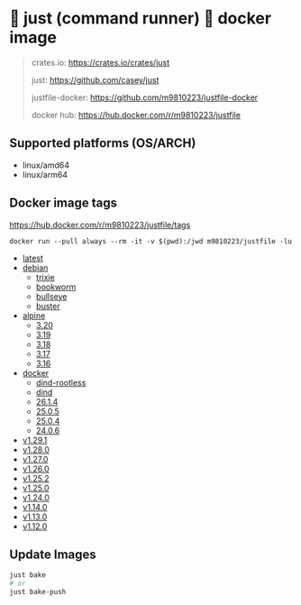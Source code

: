 # 🤖 just (command runner) 🐳 docker image

> crates.io: <https://crates.io/crates/just>
>
> just: <https://github.com/casey/just>
>
> justfile-docker: <https://github.com/m9810223/justfile-docker>
>
> docker hub: <https://hub.docker.com/r/m9810223/justfile>

## Supported platforms (OS/ARCH)

- linux/amd64
- linux/arm64

## Docker image tags

<https://hub.docker.com/r/m9810223/justfile/tags>

```shell
docker run --pull always --rm -it -v $(pwd):/jwd m9810223/justfile -lu
```

- [latest](https://hub.docker.com/r/m9810223/justfile/tags?page=1&name=latest)
- [debian](https://hub.docker.com/r/m9810223/justfile/tags?page=1&name=debian)
    - [trixie](https://hub.docker.com/r/m9810223/justfile/tags?page=1&name=debian-trixie)
    - [bookworm](https://hub.docker.com/r/m9810223/justfile/tags?page=1&name=debian-bookworm)
    - [bullseye](https://hub.docker.com/r/m9810223/justfile/tags?page=1&name=debian-bullseye)
    - [buster](https://hub.docker.com/r/m9810223/justfile/tags?page=1&name=debian-buster)
- [alpine](https://hub.docker.com/r/m9810223/justfile/tags?page=1&name=alpine)
    - [3.20](https://hub.docker.com/r/m9810223/justfile/tags?page=1&name=alpine-3.20)
    - [3.19](https://hub.docker.com/r/m9810223/justfile/tags?page=1&name=alpine-3.19)
    - [3.18](https://hub.docker.com/r/m9810223/justfile/tags?page=1&name=alpine-3.18)
    - [3.17](https://hub.docker.com/r/m9810223/justfile/tags?page=1&name=alpine-3.17)
    - [3.16](https://hub.docker.com/r/m9810223/justfile/tags?page=1&name=alpine-3.16)
- [docker](https://hub.docker.com/r/m9810223/justfile/tags?page=1&name=docker)
    - [dind-rootless](https://hub.docker.com/r/m9810223/justfile/tags?page=1&name=docker-dind-rootless)
    - [dind](https://hub.docker.com/r/m9810223/justfile/tags?page=1&name=docker-dind)
    - [26.1.4](https://hub.docker.com/r/m9810223/justfile/tags?page=1&name=docker-26.1.4)
    - [25.0.5](https://hub.docker.com/r/m9810223/justfile/tags?page=1&name=docker-25.0.5)
    - [25.0.4](https://hub.docker.com/r/m9810223/justfile/tags?page=1&name=docker-25.0.4)
    - [24.0.6](https://hub.docker.com/r/m9810223/justfile/tags?page=1&name=docker-24.0.6)
- [v1.29.1](https://hub.docker.com/r/m9810223/justfile/tags?page=1&name=v1.29.1)
- [v1.28.0](https://hub.docker.com/r/m9810223/justfile/tags?page=1&name=v1.28.0)
- [v1.27.0](https://hub.docker.com/r/m9810223/justfile/tags?page=1&name=v1.27.0)
- [v1.26.0](https://hub.docker.com/r/m9810223/justfile/tags?page=1&name=v1.26.0)
- [v1.25.2](https://hub.docker.com/r/m9810223/justfile/tags?page=1&name=v1.25.2)
- [v1.25.0](https://hub.docker.com/r/m9810223/justfile/tags?page=1&name=v1.25.0)
- [v1.24.0](https://hub.docker.com/r/m9810223/justfile/tags?page=1&name=v1.24.0)
- [v1.14.0](https://hub.docker.com/r/m9810223/justfile/tags?page=1&name=v1.14.0)
- [v1.13.0](https://hub.docker.com/r/m9810223/justfile/tags?page=1&name=v1.13.0)
- [v1.12.0](https://hub.docker.com/r/m9810223/justfile/tags?page=1&name=v1.12.0)

## Update Images

```sh
just bake
# or
just bake-push
```
